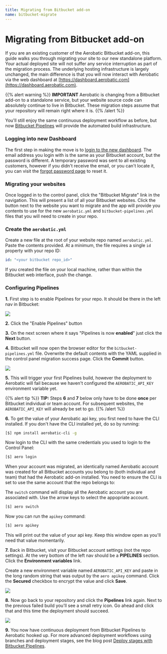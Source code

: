 ```yaml
---
title: Migrating from Bitbucket add-on
name: bitbucket-migrate
---
```


# Migrating from Bitbucket add-on

If you are an existing customer of the Aerobatic Bitbucket add-on, this guide walks you through migrating your site to our new standalone platform. Your actual deployed site will not suffer any service interruption as part of the migration process. The underlying hosting infrastructure is largely unchanged, the main difference is that you will now interact with Aerobatic via the web dashboard at [https://dashboard.aerobatic.com](https://dashboard.aerobatic.com).

{{% alert warning %}}
**IMPORTANT** Aerobatic is changing from a Bitbucket add-on to a standalone service, but your website source code can absolutely continue to live in Bitbucket. These migration steps assume that your repository will remain right where it is.
{{% /alert %}}

You'll still enjoy the same continuous deployment workflow as before, but now [Bitbucket Pipelines](https://bitbucket.org/product/features/pipelines) will provide the automated build infrastructure.

### Logging into new Dashboard

The first step in making the move is to [login to the new dashboard](https://dashboard.aerobatic.com/login). The email address you login with is the same as your Bitbucket account, but the password is different. A temporary password was sent to all existing customers, however if you didn't receive the email, or you can't locate it, you can visit the [forgot password page](https://dashboard.aerobatic.com/forgot) to reset it.

### Migrating your websites

Once logged in to the control panel, click the "Bitbucket Migrate" link in the navigation. This will present a list of all your Bitbucket websites. Click the button next to the website you want to migrate and the app will provide you contents to use for the new `aerobatic.yml` and `bitbucket-pipelines.yml` files that you will need to create in your repo.

### Create the `aerobatic.yml`

Create a new file at the root of your website repo named `aerobatic.yml`. Paste the contents provided. At a minimum, the file requires a single `id` property with your repo ID:

```yaml
id: "<your bitbucket repo_id>"
```

If you created the file on your local machine, rather than within the Bitbucket web interface, push the change.

### Configuring Pipelines

**1.** First step is to enable Pipelines for your repo. It should be there in the left nav in Bitbucket:

  <img src="/img/pipelines-menu-link.png" style="max-height: 80px;" />

**2.** Click the "Enable Pipelines" button

**3.** On the next screen where it says "Pipelines is now **enabled**" just click the **Next** button.

**4.** Bitbucket will now open the browser editor for the `bitbucket-pipelines.yml` file. Overwrite the default contents with the YAML supplied in the control panel migration success page. Click the **Commit** button.

<img class="screenshot" src="/img/pipelines-yaml-editor.png">

**5.** This will trigger your first Pipelines build, however the deployment to Aerobatic will fail because we haven't configured the `AEROBATIC_API_KEY` environment variable yet.

{{% alert tip %}}
**TIP:** Steps **6** and **7** below only have to be done **once** per Bitbucket individual or team account. For subsequent websites, the `AEROBATIC_API_KEY` will already be set to go.
{{% /alert %}}

**6.** To get the value of your Aerobatic api key, you first need to have the CLI installed. If you don't have the CLI installed yet, do so by running:

```sh
[$] npm install aerobatic-cli -g
```

Now login to the CLI with the same credentials you used to login to the Control Panel:

```sh
[$] aero login
```

When your account was migrated, an identically named Aerobatic account was created for all Bitbucket accounts you belong to (both individual and team) that had the Aerobatic add-on installed. You need to ensure the CLI is set to use the same account that the repo belongs to:

The `switch` command will display all the Aerobatic account you are associated with. Use the arrow keys to select the appopriate account.

```sh
[$] aero switch
```

Now you can run the `apikey` command:

```sh
[$] aero apikey
```

This will print out the value of your api key. Keep this window open as you'll need that value momentarily.

**7.** Back in Bitbucket, visit your Bitbucket account settings (not the repo settings). At the very bottom of the left nav should be a **PIPELINES** section. Click the **Environment variables** link.

Create a new environment variable named `AEROBATIC_API_KEY` and paste in the long random string that was output by the `aero apikey` command. Click the **Secured** checkbox to encrypt the value and click **Save**.

<img class="screenshot" src="/img/pipelines-env-variables.png" />

**8.** Now go back to your repository and click the **Pipelines** link again. Next to the previous failed build you'll see a small retry icon. Go ahead and click that and this time the deployment should succeed.

<img class="screenshot" src="/img/pipelines-success.png" />

**9.** You now have continuous deployment from Bitbucket Pipelines to Aerobatic hooked up. For more advanced deployment workflows using branches and deployment stages, see the blog post [Deploy stages with Bitbucket Pipelines](/blog/deploy-stages-with-bitbucket-pipelines).
